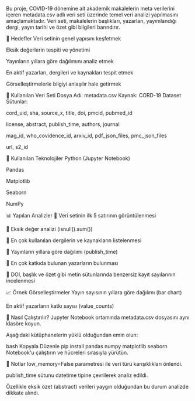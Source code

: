 Bu proje, COVID-19 dönemine ait akademik makalelerin meta verilerini içeren metadata.csv adlı veri seti üzerinde temel veri analizi yapılmasını amaçlamaktadır. Veri seti, makalelerin başlıkları, yazarları, yayımlandığı dergi, yayın tarihi ve özet gibi bilgileri barındırır.

🎯 Hedefler
Veri setinin genel yapısını keşfetmek

Eksik değerlerin tespiti ve yönetimi

Yayınların yıllara göre dağılımını analiz etmek

En aktif yazarları, dergileri ve kaynakları tespit etmek

Görselleştirmelerle bilgiyi anlaşılır hale getirmek

📁 Kullanılan Veri Seti
Dosya Adı: metadata.csv
Kaynak: CORD-19 Dataset
Sütunlar:

cord_uid, sha, source_x, title, doi, pmcid, pubmed_id

license, abstract, publish_time, authors, journal

mag_id, who_covidence_id, arxiv_id, pdf_json_files, pmc_json_files

url, s2_id

🧰 Kullanılan Teknolojiler
Python (Jupyter Notebook)

Pandas

Matplotlib

Seaborn

NumPy

📊 Yapılan Analizler
📌 Veri setinin ilk 5 satırının görüntülenmesi

📌 Eksik değer analizi (isnull().sum())

📌 En çok kullanılan dergilerin ve kaynakların listelenmesi

📌 Yayınların yıllara göre dağılımı (publish_time)

📌 En çok katkıda bulunan yazarların bulunması

📌 DOI, başlık ve özet gibi metin sütunlarında benzersiz kayıt sayılarının incelenmesi

📈 Örnek Görselleştirmeler
Yayın sayısının yıllara göre dağılımı (bar chart)

En aktif yazarların katkı sayısı (value_counts)

📑 Nasıl Çalıştırılır?
Jupyter Notebook ortamında metadata.csv dosyasını aynı klasöre koyun.

Aşağıdaki kütüphanelerin yüklü olduğundan emin olun:

bash
Kopyala
Düzenle
pip install pandas numpy matplotlib seaborn
Notebook'u çalıştırın ve hücreleri sırasıyla yürütün.

📌 Notlar
low_memory=False parametresi ile veri türü karışıklıkları önlendi.

publish_time sütunu datetime tipine çevrilerek analiz edildi.

Özellikle eksik özet (abstract) verileri yaygın olduğundan bu durum analizde dikkate alındı.
